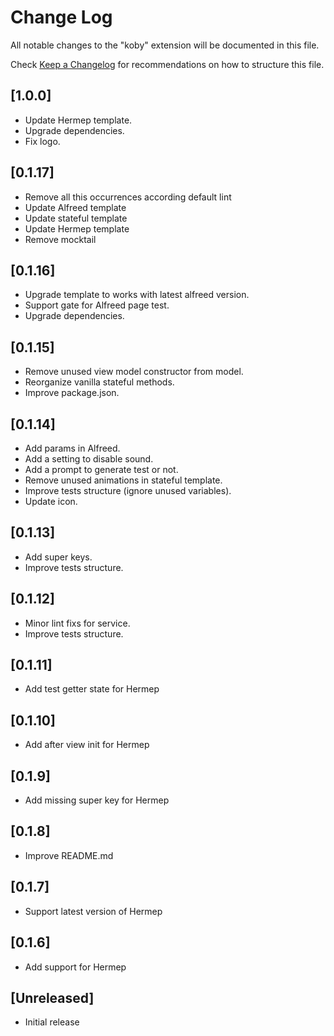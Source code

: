 # Change Log

All notable changes to the "koby" extension will be documented in this file.

Check [Keep a Changelog](http://keepachangelog.com/) for recommendations on how to structure this file.

## [1.0.0]
- Update Hermep template.
- Upgrade dependencies.
- Fix logo.

## [0.1.17]
- Remove all this occurrences according default lint
- Update Alfreed template
- Update stateful template
- Update Hermep template
- Remove mocktail

## [0.1.16]
- Upgrade template to works with latest alfreed version.
- Support gate for Alfreed page test.
- Upgrade dependencies.

## [0.1.15]

- Remove unused view model constructor from model.
- Reorganize vanilla stateful methods.
- Improve package.json.

## [0.1.14]

- Add params in Alfreed.
- Add a setting to disable sound.
- Add a prompt to generate test or not.
- Remove unused animations in stateful template.
- Improve tests structure (ignore unused variables).
- Update icon.

## [0.1.13]

- Add super keys.
- Improve tests structure.

## [0.1.12]

- Minor lint fixs for service.
- Improve tests structure.

## [0.1.11]

- Add test getter state for Hermep

## [0.1.10]

- Add after view init for Hermep

## [0.1.9]

- Add missing super key for Hermep

## [0.1.8]

- Improve README.md

## [0.1.7]

- Support latest version of Hermep

## [0.1.6]

- Add support for Hermep
## [Unreleased]

- Initial release